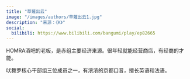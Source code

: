 ```yaml
---
title: "草薙出云"
image: "/images/authors/草薙出云1.jpg"
description: "来源：《K》"
social:
  bilibili: https://www.bilibili.com/bangumi/play/ep82665
---
```


HOMRA酒吧的老板，是赤组主要经济来源。很年轻就能经营商店，有经商的才能。

吠舞罗核心干部组三位成员之一，有浓浓的京都口音，擅长英语和法语。
